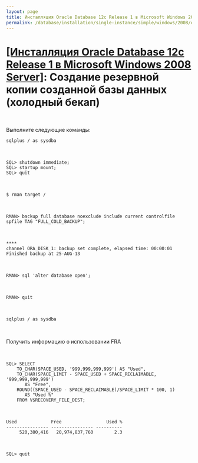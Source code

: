 ```yaml
---
layout: page
title: Инсталляция Oracle Database 12c Release 1 в Microsoft Windows 2008 Server
permalink: /database/installation/single-instance/simple/windows/2008/oracle/12.1/oracle-cold-backup/
---
```


# <a href="/database/installation/single-instance/simple/windows/2008/oracle/12.1/">[Инсталляция Oracle Database 12c Release 1 в Microsoft Windows 2008 Server]</a>: Создание резервной копии созданной базы данных (холодный бекап)

<br/>

Выполните следующие команды:

    sqlplus / as sysdba

<br/>


    SQL> shutdown immediate;
    SQL> startup mount;
    SQL> quit



<br/>

    $ rman target /

<br/>

    RMAN> backup full database noexclude include current controlfile spfile TAG "FULL_COLD_BACKUP";

<br/>


    ****
    channel ORA_DISK_1: backup set complete, elapsed time: 00:00:01
    Finished backup at 25-AUG-13


<br/>

    RMAN> sql 'alter database open';


<br/>

    RMAN> quit

<br/>

    sqlplus / as sysdba

<br/>

Получить информацию о использовании FRA

<br/>


    SQL> SELECT
        TO_CHAR(SPACE_USED, '999,999,999,999') AS "Used",
        TO_CHAR(SPACE_LIMIT - SPACE_USED + SPACE_RECLAIMABLE, '999,999,999,999')
           AS "Free",
        ROUND((SPACE_USED - SPACE_RECLAIMABLE)/SPACE_LIMIT * 100, 1)
           AS "Used %"
        FROM V$RECOVERY_FILE_DEST;


<br/>

    Used             Free                 Used %
    ---------------- ---------------- ----------
         520,380,416   20,974,837,760        2.3


<br/>

    SQL> quit
